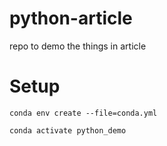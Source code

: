 # python-article
repo to demo the things in article


# Setup

```
conda env create --file=conda.yml

conda activate python_demo
```

